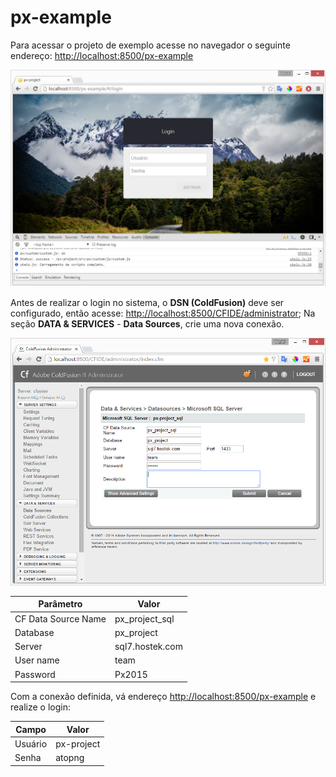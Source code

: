 # px-example

Para acessar o projeto de exemplo acesse no navegador o seguinte endereço: [http://localhost:8500/px-example](http://localhost:8500/px-example)

![px_example_nav](images/px_example_nav.png)

Antes de realizar o login no sistema, o **DSN (ColdFusion)** deve ser configurado, então acesse: 
[http://localhost:8500/CFIDE/administrator](http://localhost:8500/CFIDE/administrator); Na seção **DATA & SERVICES** - **Data Sources**, crie uma nova conexão.

![cf_dsn_px-project](images/cf_dsn_px-project.png)

Parâmetro | Valor
------------ | -------------
CF Data Source Name | px_project_sql
Database | px_project
Server | sql7.hostek.com | Port: 1433
User name | team
Password | Px2015

Com a conexão definida, vá endereço [http://localhost:8500/px-example](http://localhost:8500/px-example) e realize o login:

Campo | Valor
------------ | -------------
Usuário | px-project
Senha | atopng
